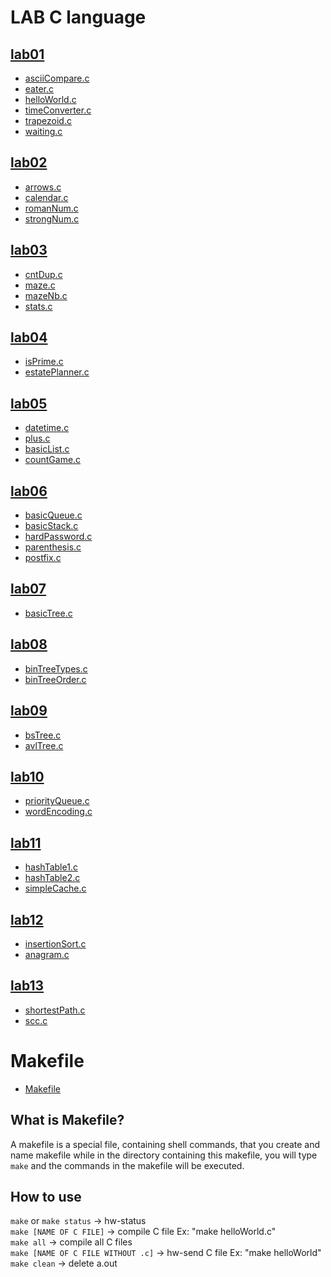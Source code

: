 # LAB C language

## [lab01](https://github.com/jirametoon/LAB-C-language/tree/main/lab01)

- [asciiCompare.c](https://github.com/jirametoon/LAB-C-language/blob/main/lab01/asciiCompare.c)
- [eater.c](https://github.com/jirametoon/LAB-C-language/blob/main/lab01/eater.c)
- [helloWorld.c](https://github.com/jirametoon/LAB-C-language/blob/main/lab01/helloWorld.c)
- [timeConverter.c](https://github.com/jirametoon/LAB-C-language/blob/main/lab01/timeConverter.c)
- [trapezoid.c](https://github.com/jirametoon/LAB-C-language/blob/main/lab01/trapezoid.c)
- [waiting.c](https://github.com/jirametoon/LAB-C-language/blob/main/lab01/waiting.c)

## [lab02](https://github.com/jirametoon/LAB-C-language/tree/main/lab02)

- [arrows.c](https://github.com/jirametoon/LAB-C-language/blob/main/lab02/arrows.c)
- [calendar.c](https://github.com/jirametoon/LAB-C-language/blob/main/lab02/calendar.c)
- [romanNum.c](https://github.com/jirametoon/LAB-C-language/blob/main/lab02/romanNum.c)
- [strongNum.c](https://github.com/jirametoon/LAB-C-language/blob/main/lab02/strongNum.c)

## [lab03](https://github.com/jirametoon/LAB-C-language/tree/main/lab03)

- [cntDup.c](https://github.com/jirametoon/LAB-C-language/blob/main/lab03/cntDup.c)
- [maze.c](https://github.com/jirametoon/LAB-C-language/blob/main/lab03/maze.c)
- [mazeNb.c](https://github.com/jirametoon/LAB-C-language/blob/main/lab03/mazeNb.c)
- [stats.c](https://github.com/jirametoon/LAB-C-language/blob/main/lab03/stats.c)

## [lab04](https://github.com/jirametoon/LAB-C-language/tree/main/lab04)

- [isPrime.c](https://github.com/jirametoon/LAB-C-language/blob/main/lab04/isPrime.c)
- [estatePlanner.c](https://github.com/jirametoon/LAB-C-language/blob/main/lab04/estatePlanner.c)

## [lab05](https://github.com/jirametoon/LAB-C-language/tree/main/lab05)

- [datetime.c](https://github.com/jirametoon/LAB-C-language/blob/main/lab05/datetime.c)
- [plus.c](https://github.com/jirametoon/LAB-C-language/blob/main/lab05/plus.c)
- [basicList.c](https://github.com/jirametoon/LAB-C-language/blob/main/lab05/basicList.c)
- [countGame.c](https://github.com/jirametoon/LAB-C-language/blob/main/lab05/countGame.c)

## [lab06](https://github.com/jirametoon/LAB-C-language/tree/main/lab06)

- [basicQueue.c](https://github.com/jirametoon/LAB-C-language/blob/main/lab06/basicQueue.c)
- [basicStack.c](https://github.com/jirametoon/LAB-C-language/blob/main/lab06/basicStack.c)
- [hardPassword.c](https://github.com/jirametoon/LAB-C-language/blob/main/lab06/hardPassword.c)
- [parenthesis.c](https://github.com/jirametoon/LAB-C-language/blob/main/lab06/parenthesis.c)
- [postfix.c](https://github.com/jirametoon/LAB-C-language/blob/main/lab06/postfix.c)

## [lab07](https://github.com/jirametoon/LAB-C-language/tree/main/lab07)

- [basicTree.c](https://github.com/jirametoon/LAB-C-language/blob/main/lab07/basicTree.c)

## [lab08](https://github.com/jirametoon/LAB-C-language/tree/main/lab08)

- [binTreeTypes.c](https://github.com/jirametoon/LAB-C-language/blob/main/lab08/binTreeTypes.c)
- [binTreeOrder.c](https://github.com/jirametoon/LAB-C-language/blob/main/lab08/binTreeOrder.c)

## [lab09](https://github.com/jirametoon/LAB-C-language/tree/main/lab09)

- [bsTree.c](https://github.com/jirametoon/LAB-C-language/blob/main/lab09/bsTree.c)
- [avlTree.c](https://github.com/jirametoon/LAB-C-language/blob/main/lab09/avlTree.c)

## [lab10](https://github.com/jirametoon/LAB-C-language/tree/main/lab10)

- [priorityQueue.c](https://github.com/jirametoon/LAB-C-language/blob/main/lab10/priorityQueue.c)
- [wordEncoding.c](https://github.com/jirametoon/LAB-C-language/blob/main/lab10/wordEncoding.c)

## [lab11](https://github.com/jirametoon/LAB-C-language/tree/main/lab11)

- [hashTable1.c](https://github.com/jirametoon/LAB-C-language/blob/main/lab11/hashTable1.c)
- [hashTable2.c](https://github.com/jirametoon/LAB-C-language/blob/main/lab11/hashTable2.c)
- [simpleCache.c](https://github.com/jirametoon/LAB-C-language/blob/main/lab11/simpleCache.c)

## [lab12](https://github.com/jirametoon/LAB-C-language/tree/main/lab12)

- [insertionSort.c](https://github.com/jirametoon/LAB-C-language/blob/main/lab12/insertionSort.c)
- [anagram.c](https://github.com/jirametoon/LAB-C-language/blob/main/lab12/anagram.c)

## [lab13](https://github.com/jirametoon/LAB-C-language/tree/main/lab13)

- [shortestPath.c](https://github.com/jirametoon/LAB-C-language/blob/main/lab13/shortestPath.c)
- [scc.c](https://github.com/jirametoon/LAB-C-language/blob/main/lab13/scc.c)

# Makefile

- [Makefile](https://github.com/jirametoon/LAB-C-language/blob/main/Makefile)

## What is Makefile?

A makefile is a special file, containing shell commands, that you create and name makefile while in the directory containing this makefile, you will type `make` and the commands in the makefile will be executed.

## How to use
`make` or `make status` -> hw-status <br />
`make [NAME OF C FILE]` -> compile C file Ex: "make helloWorld.c" <br />
`make all` -> compile all C files <br />
`make [NAME OF C FILE WITHOUT .c]` -> hw-send C file Ex: "make helloWorld" <br />
`make clean` -> delete a.out <br />
